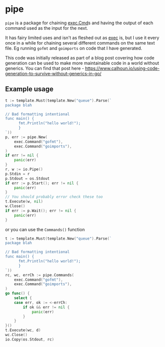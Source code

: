 # pipe

`pipe` is a package for chaining [exec.Cmd](https://golang.org/pkg/os/exec/#Cmd)s and having the output of each command used as the input for the next.

It has fairy limited uses and isn't as fleshed out as [exec](https://golang.org/pkg/os/exec/) is, but I use it every once in a while for chaining several different commands on the same text file. Eg running `gofmt` and `goimports` on code that I have generated.

This code was initially released as part of a blog post covering how code generation can be used to make more maintainable code in a world without generics. You can find that post here - <https://www.calhoun.io/using-code-generation-to-survive-without-generics-in-go/>

## Example usage

```go
t := template.Must(template.New("queue").Parse(`
package blah

// Bad formatting intentional
func main() {
      fmt.Println("hello world!");
      }
`))
p, err := pipe.New(
	exec.Command("gofmt"),
	exec.Command("goimports"),
)
if err != nil {
	panic(err)
}
r, w := io.Pipe()
p.Stdin = r
p.Stdout = os.Stdout
if err := p.Start(); err != nil {
	panic(err)
}
// You should probably error check these too
t.Execute(w, nil)
w.Close()
if err := p.Wait(); err != nil {
	panic(err)
}
```

or you can use the `Commands()` function

```go
t := template.Must(template.New("queue").Parse(`
package blah

// Bad formatting intentional
func main() {
      fmt.Println("hello world!");
      }
`))
rc, wc, errCh := pipe.Commands(
	exec.Command("gofmt"),
	exec.Command("goimports"),
)
go func() {
	select {
	case err, ok := <-errCh:
		if ok && err != nil {
			panic(err)
		}
	}
}()
t.Execute(wc, d)
wc.Close()
io.Copy(os.Stdout, rc)
```

